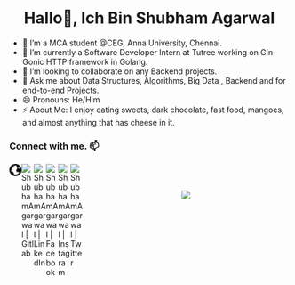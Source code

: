 <h1 align="center">Hallo👋, Ich Bin Shubham Agarwal</h1>
<!--
**BeAgarwal/BeAgarwal** is a ✨ _special_ ✨ repository because its `README.md` (this file) appears on your GitHub profile.-->

- 🔭 I’m a MCA student @CEG, Anna University, Chennai.
- 🌱 I’m currently a Software Developer Intern at Tutree working on Gin-Gonic HTTP framework in Golang.
- 👯 I’m looking to collaborate on any Backend projects.
- 💬 Ask me about Data Structures, Algorithms, Big Data , Backend and for end-to-end Projects.
- 😄 Pronouns: He/Him
- ⚡ About Me: I enjoy eating sweets, dark chocolate, fast food, mangoes, and almost anything that has cheese in it.

### Connect with me. 📫

[<img align="left" alt="ShubhamAgarwal" width="22px" src="https://raw.githubusercontent.com/iconic/open-iconic/master/svg/globe.svg" />][website]
[<img align="left" alt="ShubhamAgarwal | Gitlab" width="22px" src="https://cdn.jsdelivr.net/npm/simple-icons@v3/icons/gitlab.svg" />][gitlab]
[<img align="left" alt="ShubhamAgarwal | LinkedIn" width="22px" src="https://cdn.jsdelivr.net/npm/simple-icons@v3/icons/linkedin.svg" />][linkedin]
[<img align="left" alt="ShubhamAgarwal | Facebook" width="22px" src="https://cdn.jsdelivr.net/npm/simple-icons@v3/icons/facebook.svg" />][facebook]
[<img align="left" alt="ShubhamAgarwal | Instagram" width="22px" src="https://cdn.jsdelivr.net/npm/simple-icons@v3/icons/instagram.svg" />][instagram]
[<img align="left" alt="ShubhamAgarwal | Twitter" width="22px" src="https://cdn.jsdelivr.net/npm/simple-icons@v3/icons/twitter.svg" />][twitter]

<br/><br/>

<p align="center"><img src="https://github-readme-stats.vercel.app/api?username=BeAgarwal&&show_icons=true&title_color=ffffff&icon_color=bb2acf&text_color=daf7dc&bg_color=191919" /> </p>


[website]: http://beagarwal.com/
[twitter]: https://twitter.com/beagarwal
[instagram]: https://www.instagram.com/beagarwal
[linkedin]: https://www.linkedin.com/in/beagarwal/
[facebook]: https://www.facebook.com/beagarwal
[gitlab]: https://gitlab.com/beagarwal
